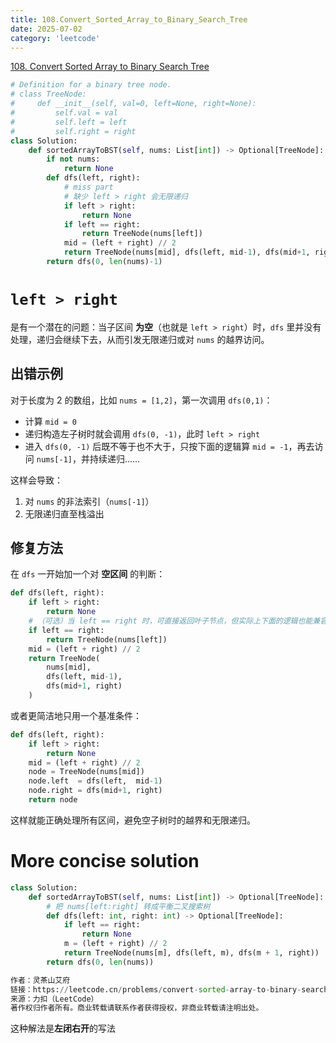 ```yaml
---
title: 108.Convert_Sorted_Array_to_Binary_Search_Tree
date: 2025-07-02
category: 'leetcode'
---
```


[108. Convert Sorted Array to Binary Search Tree](https://leetcode.cn/problems/convert-sorted-array-to-binary-search-tree/)

```python
# Definition for a binary tree node.
# class TreeNode:
#     def __init__(self, val=0, left=None, right=None):
#         self.val = val
#         self.left = left
#         self.right = right
class Solution:
    def sortedArrayToBST(self, nums: List[int]) -> Optional[TreeNode]:
        if not nums:
            return None
        def dfs(left, right):
            # miss part
            # 缺少 left > right 会无限递归
            if left > right:
                return None
            if left == right:
                return TreeNode(nums[left])
            mid = (left + right) // 2
            return TreeNode(nums[mid], dfs(left, mid-1), dfs(mid+1, right))
        return dfs(0, len(nums)-1)
```

# `left > right`

是有一个潜在的问题：当子区间 **为空**（也就是 `left > right`）时，`dfs` 里并没有处理，递归会继续下去，从而引发无限递归或对 `nums` 的越界访问。

## 出错示例

对于长度为 2 的数组，比如 `nums = [1,2]`，第一次调用 `dfs(0,1)`：

- 计算 `mid = 0`
- 递归构造左子树时就会调用 `dfs(0, -1)`，此时 `left > right`
- 进入 `dfs(0, -1)` 后既不等于也不大于，只按下面的逻辑算 `mid = -1`，再去访问 `nums[-1]`，并持续递归……

这样会导致：

1. 对 `nums` 的非法索引（`nums[-1]`）
2. 无限递归直至栈溢出

## 修复方法

在 `dfs` 一开始加一个对 **空区间** 的判断：

```python
def dfs(left, right):
    if left > right:
        return None
    # （可选）当 left == right 时，可直接返回叶子节点，但实际上下面的逻辑也能兼容
    if left == right:
        return TreeNode(nums[left])
    mid = (left + right) // 2
    return TreeNode(
        nums[mid],
        dfs(left, mid-1),
        dfs(mid+1, right)
    )
```

或者更简洁地只用一个基准条件：

```python
def dfs(left, right):
    if left > right:
        return None
    mid = (left + right) // 2
    node = TreeNode(nums[mid])
    node.left  = dfs(left,  mid-1)
    node.right = dfs(mid+1, right)
    return node
```

这样就能正确处理所有区间，避免空子树时的越界和无限递归。

# More concise solution

```python
class Solution:
    def sortedArrayToBST(self, nums: List[int]) -> Optional[TreeNode]:
        # 把 nums[left:right] 转成平衡二叉搜索树
        def dfs(left: int, right: int) -> Optional[TreeNode]:
            if left == right:
                return None
            m = (left + right) // 2
            return TreeNode(nums[m], dfs(left, m), dfs(m + 1, right))
        return dfs(0, len(nums))

作者：灵茶山艾府
链接：https://leetcode.cn/problems/convert-sorted-array-to-binary-search-tree/solutions/2927064/ru-men-di-gui-cong-er-cha-shu-kai-shi-py-inu6/
来源：力扣（LeetCode）
著作权归作者所有。商业转载请联系作者获得授权，非商业转载请注明出处。
```

这种解法是**左闭右开**的写法
